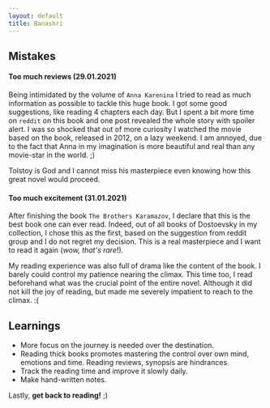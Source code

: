 ```yaml
---
layout: default
title: Banashri
---
```


## Mistakes

#### Too much reviews (29.01.2021)
Being intimidated by the volume of `Anna Karenina` I tried to read as much information as possible to tackle this huge
book. I got some good suggestions, like reading 4 chapters each day. But I spent a bit more time on `reddit` on this book and one post revealed the whole story with spoiler alert. I was so shocked that out of more curiosity I watched
the movie based on the book, released in 2012, on a lazy weekend. I am annoyed, due to the fact that Anna in my imagination
is more beautiful and real than any movie-star in the world. ;)

Tolstoy is God and I cannot miss his masterpiece even knowing how this great novel would proceed.

#### Too much excitement (31.01.2021)
After finishing the book `The Brothers Karamazov`, I declare that this is the best book one can ever read. Indeed, out of all books of Dostoevsky in my collection, I chose this as the first, based on the suggestion from reddit group and I do not regret my decision. This is a real masterpiece and I want to read it again (*wow, that's rare*!).

My reading experience was also full of drama like the content of the book. I barely could control my patience nearing the
climax. This time too, I read beforehand what was the crucial point of the entire novel. Although it did not kill the joy of reading, but made me severely impatient to reach to the climax. :(


## Learnings

- More focus on the journey is needed over the destination.
- Reading thick books promotes mastering the control over own mind, emotions and time. Reading reviews, synopsis are hindrances.
- Track the reading time and improve it slowly daily.
- Make hand-written notes.

Lastly, **get back to reading!** ;)
